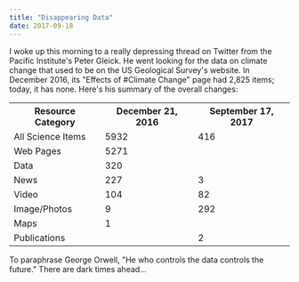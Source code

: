 ```yaml
---
title: "Disappearing Data"
date: 2017-09-18
---
```


I woke up this morning to a really depressing thread on Twitter
from the Pacific Institute's Peter Gleick.
He went looking for the data on climate change that used to be on the US Geological Survey's website.
In December 2016,
its "Effects of #Climate Change" page had 2,825 items;
today, it has none.
Here's his summary of the overall changes:

<table class="centered">
  <tr><th>Resource Category</th><th>December 21, 2016</th><th>September 17, 2017</th></tr>
  <tr><td>All Science Items</td><td>5932</td><td>416</td></tr>
  <tr><td>Web Pages</td><td>5271</td><td></td></tr>
  <tr><td>Data</td><td>320</td><td></td></tr>
  <tr><td>News</td><td>227</td><td>3</td></tr>
  <tr><td>Video</td><td>104</td><td>82</td></tr>
  <tr><td>Image/Photos</td><td>9</td><td>292</td></tr>
  <tr><td>Maps</td><td>1</td><td></td></tr>
  <tr><td>Publications</td><td></td><td>2</td></tr>
</table>

To paraphrase George Orwell,
"He who controls the data controls the future."
There are dark times ahead…
